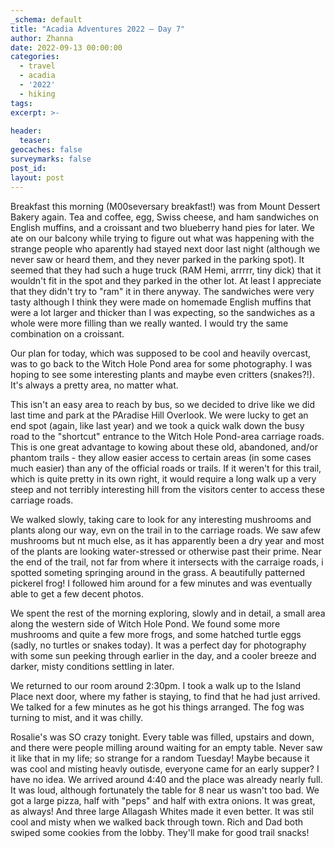 ```yaml
---
_schema: default
title: "Acadia Adventures 2022 – Day 7"
author: Zhanna
date: 2022-09-13 00:00:00
categories: 
  - travel
  - acadia
  - '2022'
  - hiking
tags:
excerpt: >-
  
header:
  teaser:
geocaches: false
surveymarks: false
post_id: 
layout: post  
---
```


Breakfast this morning (M00seversary breakfast!) was from Mount Dessert Bakery again. Tea and coffee, egg, Swiss cheese, and ham sandwiches on English muffins, and a croissant and two blueberry hand pies for later. We ate on our balcony while trying to figure out what was happening with the strange people who aparently had stayed next door last night (although we never saw or heard them, and they never parked in the parking spot). It seemed that they had such a huge truck (RAM Hemi, arrrrr, tiny dick) that it wouldn't fit in the spot and they parked in the other lot. At least I appreciate that they didn't try to "ram" it in there anyway. The sandwiches were very tasty although I think they were made on homemade English muffins that were a lot larger and thicker than I was expecting, so the sandwiches as a whole were more filling than we really wanted. I would try the same combination on a croissant.

Our plan for today, which was supposed to be cool and heavily overcast, was to go back to the Witch Hole Pond area for some photography. I was hoping to see some interesting plants and maybe even critters (snakes?!). It's always a pretty area, no matter what. 

This isn't an easy area to reach by bus, so we decided to drive like we did last time and park at the PAradise Hill Overlook. We were lucky to get an end spot (again, like last year) and we took a quick walk down the busy road to the "shortcut" entrance to the Witch Hole Pond-area carriage roads. This is one great advantage to kowing about these old, abandoned, and/or phantom trails - they allow easier access to certain areas (in some cases much easier) than any of the official roads or trails. If it weren't for this trail, which is quite pretty in its own right, it would require a long walk up a very steep and not terribly interesting hill from the visitors center to access these carriage roads.

We walked slowly, taking care to look for any interesting mushrooms and plants along our way, evn on the trail in to the carriage roads. We saw afew mushrooms but nt much else, as it has apparently been a dry year and most of the plants are looking water-stressed or otherwise past their prime. Near the end of the trail, not far from where it intersects with the carraige roads, i spotted someting springing around in the grass.  A beautifully patterned pickerel frog! I followed him around for a few minutes and was eventually able to get a few decent photos. 

We spent the rest of the morning exploring, slowly and in detail, a small area along the western side of Witch Hole Pond. We found some more mushrooms and quite a few more frogs, and some hatched turtle eggs (sadly, no turtles or snakes today). It was a perfect day for photography with some sun peeking through earlier in the day, and a cooler breeze and darker, misty conditions settling in later. 

We returned to our room around 2:30pm. I took a walk up to the Island Place next door, where my father is staying, to find that he had just arrived. We talked for a few minutes as he got his things arranged. The fog was turning to mist, and it was chilly. 

Rosalie's was SO crazy tonight. Every table was filled, upstairs and down, and there were people milling around waiting for an empty table. Never saw it like that in my life; so strange for a random Tuesday! Maybe because it was cool and misting heavly outisde, everyone came for an early supper? I have no idea. We arrived around 4:40 and the place was already nearly full. It was loud, although fortunately the table for 8 near us wasn't too bad. We got a large pizza, half with "peps" and half with extra onions. It was great, as always! And three large Allagash Whites made it even better. It was stil cool and misty when we walked back through town. Rich and Dad both swiped some cookies from the lobby. They'll make for good trail snacks!
